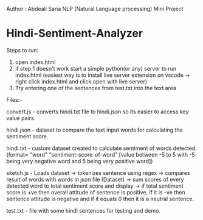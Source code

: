 Author : Abdeali Saria
NLP (Natural Language processing) Mini Project
# Hindi-Sentiment-Analyzer

Steps to run: 

  1. open index.html
  2. if step 1 doesn't work start a simple python(or any) server to run index.html (easiest way is to install live server extension on vscode -> right click index.html and click open with live server)
  3. Try entering one of the sentences from test.txt into the text area
 
Files:-

  convert.js - converts hindi.txt file to hindi.json so its easier to access key value pairs.
  
  hindi.json - dataset to compare the text input words for calculating the sentiment score.
  
  hindi.txt - custom dataset created to calculate sentiment of words detected. (format= "word" "sentiment-score-of-word" [value              between -5 to 5 with -5 being very negative word and 5 being very positive word])
  
  sketch.js - Loads dataset -> tokenizes sentence using regex -> compares result of words with words in json file (Dataset) -> sum scores of every detected word to total sentiment score and display -> if total sentiment score is +ve then overall attitude of sentence is positive, if it is -ve then sentence attitude is negative and if it equals 0 then it is a neutral sentence.
  
  test.txt - file with some hindi sentences for testing and demo.

